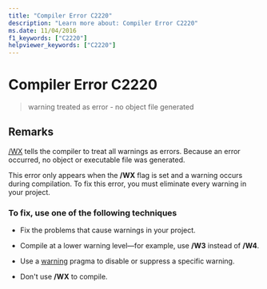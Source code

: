 ```yaml
---
title: "Compiler Error C2220"
description: "Learn more about: Compiler Error C2220"
ms.date: 11/04/2016
f1_keywords: ["C2220"]
helpviewer_keywords: ["C2220"]
---
```

# Compiler Error C2220

> warning treated as error - no object file generated

## Remarks

[/WX](../../build/reference/compiler-option-warning-level.md) tells the compiler to treat all warnings as errors. Because an error occurred, no object or executable file was generated.

This error only appears when the **/WX** flag is set and a warning occurs during compilation. To fix this error, you must eliminate every warning in your project.

### To fix, use one of the following techniques

- Fix the problems that cause warnings in your project.

- Compile at a lower warning level—for example, use **/W3** instead of **/W4**.

- Use a [warning](../../preprocessor/warning.md) pragma to disable or suppress a specific warning.

- Don't use **/WX** to compile.
